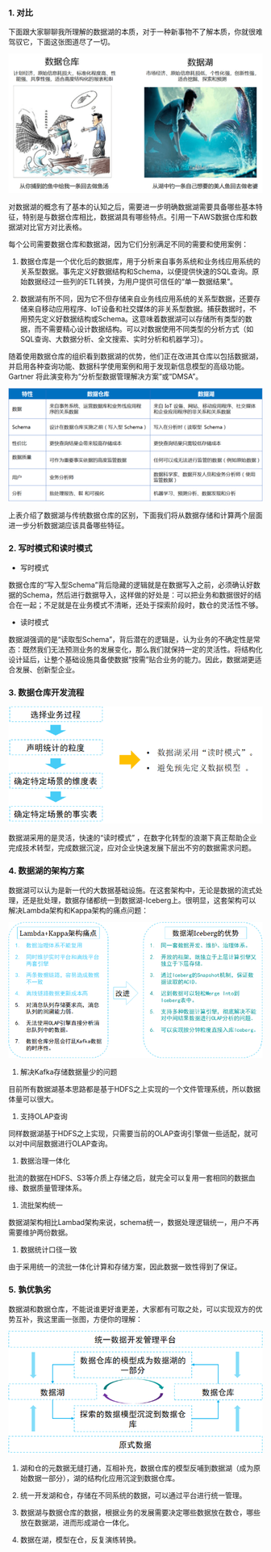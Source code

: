 ### 1. 对比

下面跟大家聊聊我所理解的数据湖的本质，对于一种新事物不了解本质，你就很难驾驭它，下面这张图道尽了一切。

![](../../assets/images/DataLake/attachments/数据湖05：从数据仓库看数据湖_image_0.png)

对数据湖的概念有了基本的认知之后，需要进一步明确数据湖需要具备哪些基本特征，特别是与数据仓库相比，数据湖具有哪些特点。引用一下AWS数据仓库和数据湖对比官方对比表格。

每个公司需要数据仓库和数据湖，因为它们分别满足不同的需要和使用案例：

1. 数据仓库是一个优化后的数据库，用于分析来自事务系统和业务线应用系统的关系型数据。事先定义好数据结构和Schema，以便提供快速的SQL查询。原始数据经过一些列的ETL转换，为用户提供可信任的“单一数据结果”。

1. 数据湖有所不同，因为它不但存储来自业务线应用系统的关系型数据，还要存储来自移动应用程序、IoT设备和社交媒体的非关系型数据。捕获数据时，不用预先定义好数据结构或Schema。这意味着数据湖可以存储所有类型的数据，而不需要精心设计数据结构。可以对数据使用不同类型的分析方式（如SQL查询、大数据分析、全文搜索、实时分析和机器学习）。

随着使用数据仓库的组织看到数据湖的优势，他们正在改进其仓库以包括数据湖，并启用各种查询功能、数据科学使用案例和用于发现新信息模型的高级功能。Gartner 将此演变称为“分析型数据管理解决方案”或“DMSA”。

![](../../assets/images/DataLake/attachments/数据湖05：从数据仓库看数据湖_image_1.png)

上表介绍了数据湖与传统数据仓库的区别，下面我们将从数据存储和计算两个层面进一步分析数据湖应该具备哪些特征。

### 2. 写时模式和读时模式

- 写时模式

数据仓库的“写入型Schema”背后隐藏的逻辑就是在数据写入之前，必须确认好数据的Schema，然后进行数据导入，这样做的好处是：可以把业务和数据很好的结合在一起；不足就是在业务模式不清晰，还处于探索阶段时，数仓的灵活性不够。

- 读时模式

数据湖强调的是“读取型Schema”，背后潜在的逻辑是，认为业务的不确定性是常态：既然我们无法预测业务的发展变化，那么我们就保持一定的灵活性。将结构化设计延后，让整个基础设施具备使数据“按需”贴合业务的能力。因此，数据湖更适合发展、创新型企业。

### 3. 数据仓库开发流程

![](../../assets/images/DataLake/attachments/数据湖05：从数据仓库看数据湖_image_2.png)

数据湖采用的是灵活，快速的“读时模式” ，在数字化转型的浪潮下真正帮助企业完成技术转型，完成数据沉淀，应对企业快速发展下层出不穷的数据需求问题。

### 4. 数据湖的架构方案

数据湖可以认为是新一代的大数据基础设施。在这套架构中，无论是数据的流式处理，还是批处理，数据存储都统一到数据湖-Iceberg上。很明显，这套架构可以解决Lambda架构和Kappa架构的痛点问题：

![](../../assets/images/DataLake/attachments/数据湖05：从数据仓库看数据湖_image_3.png)

1. 解决Kafka存储数据量少的问题

目前所有数据湖基本思路都是基于HDFS之上实现的一个文件管理系统，所以数据体量可以很大。

1. 支持OLAP查询

同样数据湖基于HDFS之上实现，只需要当前的OLAP查询引擎做一些适配，就可以对中间层数据进行OLAP查询。

1. 数据治理一体化

批流的数据在HDFS、S3等介质上存储之后，就完全可以复用一套相同的数据血缘、数据质量管理体系。

1. 流批架构统一

数据湖架构相比Lambad架构来说，schema统一，数据处理逻辑统一，用户不再需要维护两份数据。

1. 数据统计口径一致

由于采用统一的流批一体化计算和存储方案，因此数据一致性得到了保证。

### 5. 孰优孰劣

数据湖和数据仓库，不能说谁更好谁更差，大家都有可取之处，可以实现双方的优势互补，我这里画一张图，方便你的理解：

![](../../assets/images/DataLake/attachments/数据湖05：从数据仓库看数据湖_image_4.png)

1. 湖和仓的元数据无缝打通，互相补充，数据仓库的模型反哺到数据湖（成为原始数据一部分），湖的结构化应用沉淀到数据仓库。

1. 统一开发湖和仓，存储在不同系统的数据，可以通过平台进行统一管理。

1. 数据湖与数据仓库的数据，根据业务的发展需要决定哪些数据放在数仓，哪些放在数据湖，进而形成湖仓一体化。

1. 数据在湖，模型在仓，反复演练转换。
